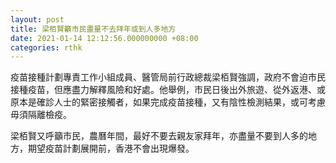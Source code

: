 ```yaml
---
layout: post
title: 梁栢賢籲市民盡量不去拜年或到人多地方
date: 2021-01-14 12:12:56.000000000 +08:00
categories: rthk
---
```


疫苗接種計劃專責工作小組成員、醫管局前行政總裁梁栢賢強調，政府不會迫市民接種疫苗，但應盡力解釋風險和好處。他舉例，市民日後出外旅遊、從外返港、或原本是確診人士的緊密接觸者，如果完成疫苗接種，又有陰性檢測結果，或可考慮毋須隔離檢疫。

梁栢賢又呼籲市民，農曆年間，最好不要去親友家拜年，亦盡量不要到人多的地方，期望疫苗計劃展開前，香港不會出現爆發。
